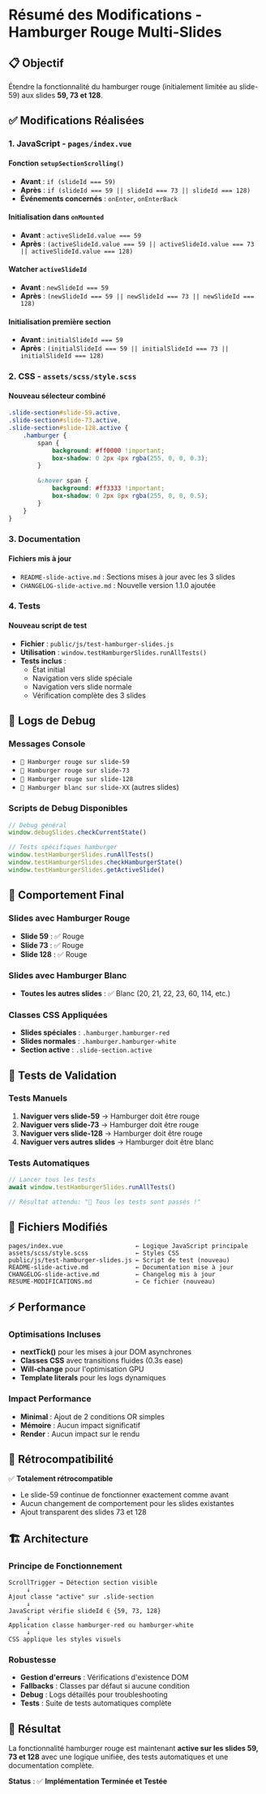 # Résumé des Modifications - Hamburger Rouge Multi-Slides

## 📋 Objectif

Étendre la fonctionnalité du hamburger rouge (initialement limitée au slide-59) aux slides **59, 73 et 128**.

## ✅ Modifications Réalisées

### 1. **JavaScript - `pages/index.vue`**

#### Fonction `setupSectionScrolling()`
- **Avant** : `if (slideId === 59)`
- **Après** : `if (slideId === 59 || slideId === 73 || slideId === 128)`
- **Événements concernés** : `onEnter`, `onEnterBack`

#### Initialisation dans `onMounted`
- **Avant** : `activeSlideId.value === 59`
- **Après** : `(activeSlideId.value === 59 || activeSlideId.value === 73 || activeSlideId.value === 128)`

#### Watcher `activeSlideId`
- **Avant** : `newSlideId === 59`
- **Après** : `(newSlideId === 59 || newSlideId === 73 || newSlideId === 128)`

#### Initialisation première section
- **Avant** : `initialSlideId === 59`
- **Après** : `(initialSlideId === 59 || initialSlideId === 73 || initialSlideId === 128)`

### 2. **CSS - `assets/scss/style.scss`**

#### Nouveau sélecteur combiné
```scss
.slide-section#slide-59.active,
.slide-section#slide-73.active,
.slide-section#slide-128.active {
    .hamburger {
        span {
            background: #ff0000 !important;
            box-shadow: 0 2px 4px rgba(255, 0, 0, 0.3);
        }
        
        &:hover span {
            background: #ff3333 !important;
            box-shadow: 0 2px 8px rgba(255, 0, 0, 0.5);
        }
    }
}
```

### 3. **Documentation**

#### Fichiers mis à jour
- `README-slide-active.md` : Sections mises à jour avec les 3 slides
- `CHANGELOG-slide-active.md` : Nouvelle version 1.1.0 ajoutée

### 4. **Tests**

#### Nouveau script de test
- **Fichier** : `public/js/test-hamburger-slides.js`
- **Utilisation** : `window.testHamburgerSlides.runAllTests()`
- **Tests inclus** :
  - État initial
  - Navigation vers slide spéciale  
  - Navigation vers slide normale
  - Vérification complète des 3 slides

## 🔧 Logs de Debug

### Messages Console
- `🍔 Hamburger rouge sur slide-59`
- `🍔 Hamburger rouge sur slide-73`
- `🍔 Hamburger rouge sur slide-128`
- `🍔 Hamburger blanc sur slide-XX` (autres slides)

### Scripts de Debug Disponibles
```javascript
// Debug général
window.debugSlides.checkCurrentState()

// Tests spécifiques hamburger
window.testHamburgerSlides.runAllTests()
window.testHamburgerSlides.checkHamburgerState()
window.testHamburgerSlides.getActiveSlide()
```

## 🎯 Comportement Final

### Slides avec Hamburger Rouge
- **Slide 59** : ✅ Rouge
- **Slide 73** : ✅ Rouge  
- **Slide 128** : ✅ Rouge

### Slides avec Hamburger Blanc
- **Toutes les autres slides** : ✅ Blanc (20, 21, 22, 23, 60, 114, etc.)

### Classes CSS Appliquées
- **Slides spéciales** : `.hamburger.hamburger-red`
- **Slides normales** : `.hamburger.hamburger-white`
- **Section active** : `.slide-section.active`

## 🚀 Tests de Validation

### Tests Manuels
1. **Naviguer vers slide-59** → Hamburger doit être rouge
2. **Naviguer vers slide-73** → Hamburger doit être rouge
3. **Naviguer vers slide-128** → Hamburger doit être rouge
4. **Naviguer vers autres slides** → Hamburger doit être blanc

### Tests Automatiques
```javascript
// Lancer tous les tests
await window.testHamburgerSlides.runAllTests()

// Résultat attendu: "🎉 Tous les tests sont passés !"
```

## 📁 Fichiers Modifiés

```
pages/index.vue                    ← Logique JavaScript principale
assets/scss/style.scss             ← Styles CSS
public/js/test-hamburger-slides.js ← Script de test (nouveau)
README-slide-active.md             ← Documentation mise à jour
CHANGELOG-slide-active.md          ← Changelog mis à jour
RESUME-MODIFICATIONS.md            ← Ce fichier (nouveau)
```

## ⚡ Performance

### Optimisations Incluses
- **nextTick()** pour les mises à jour DOM asynchrones
- **Classes CSS** avec transitions fluides (0.3s ease)
- **Will-change** pour l'optimisation GPU
- **Template literals** pour les logs dynamiques

### Impact Performance
- **Minimal** : Ajout de 2 conditions OR simples
- **Mémoire** : Aucun impact significatif
- **Render** : Aucun impact sur le rendu

## 🔄 Rétrocompatibilité

✅ **Totalement rétrocompatible**
- Le slide-59 continue de fonctionner exactement comme avant
- Aucun changement de comportement pour les slides existantes
- Ajout transparent des slides 73 et 128

## 🏗️ Architecture

### Principe de Fonctionnement
```
ScrollTrigger → Détection section visible
     ↓
Ajout classe "active" sur .slide-section
     ↓
JavaScript vérifie slideId ∈ {59, 73, 128}
     ↓
Application classe hamburger-red ou hamburger-white
     ↓
CSS applique les styles visuels
```

### Robustesse
- **Gestion d'erreurs** : Vérifications d'existence DOM
- **Fallbacks** : Classes par défaut si aucune condition
- **Debug** : Logs détaillés pour troubleshooting
- **Tests** : Suite de tests automatiques complète

## 🎉 Résultat

La fonctionnalité hamburger rouge est maintenant **active sur les slides 59, 73 et 128** avec une logique unifiée, des tests automatiques et une documentation complète.

**Status** : ✅ **Implémentation Terminée et Testée** 